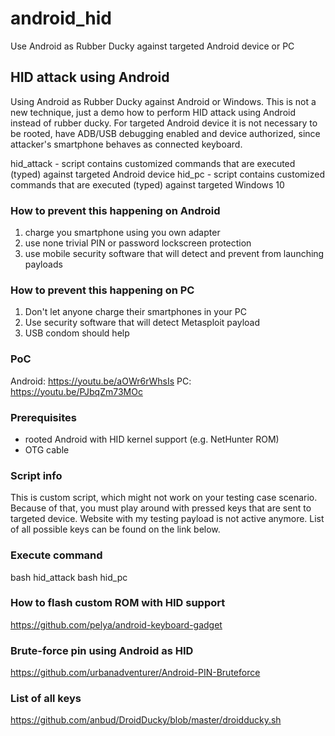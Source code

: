 # android_hid
Use Android as Rubber Ducky against targeted Android device or PC

## HID attack using Android

Using Android as Rubber Ducky against Android or Windows. This is not a new technique, just a demo how to perform HID attack using Android instead of rubber ducky. For targeted Android device it is not necessary to be rooted, have ADB/USB debugging enabled and device authorized, since attacker's smartphone behaves as connected keyboard. 

hid_attack - script contains customized commands that are executed (typed) against targeted Android device
hid_pc - script contains customized commands that are executed (typed) against targeted Windows 10

### How to prevent this happening on Android
1) charge you smartphone using you own adapter
2) use none trivial PIN or password lockscreen protection
3) use mobile security software that will detect and prevent from launching payloads

### How to prevent this happening on PC
1) Don't let anyone charge their smartphones in your PC
2) Use security software that will detect Metasploit payload
3) USB condom should help

### PoC
Android: https://youtu.be/aOWr6rWhsIs
PC: https://youtu.be/PJbqZm73MOc

### Prerequisites
- rooted Android with HID kernel support (e.g. NetHunter ROM)
- OTG cable

### Script info
This is custom script, which might not work on your testing case scenario. Because of that, you must play around with pressed keys that are sent to targeted device. Website with my testing payload is not active anymore. List of all possible keys can be found on the link below.

### Execute command
bash hid_attack
bash hid_pc

### How to flash custom ROM with HID support
https://github.com/pelya/android-keyboard-gadget

### Brute-force pin using Android as HID
https://github.com/urbanadventurer/Android-PIN-Bruteforce

### List of all keys
https://github.com/anbud/DroidDucky/blob/master/droidducky.sh
